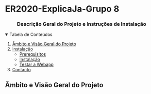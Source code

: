 # ER2020-ExplicaJa-Grupo 8

<p align="center">
    <h3 align="center">Descrição Geral do Projeto e Instruções de Instalação</h3>
</p>

<details open="open">
  <summary>Tabela de Conteúdos</summary>
  <ol>
    <li>
      <a href="#Âmbito-e-Visão-Geral-do-Projeto">Âmbito e Visão Geral do Projeto</a>
    </li>
    <li>
      <a href="#Instalação">Instalação</a>
      <ul>
        <li><a href="#Prerequisitos">Prerequisitos</a></li>
        <li><a href="#Instalação">Instalação</a></li>
        <li><a href="#Testar-a-Webapp">Testar a Webapp</a></li>
      </ul>
    </li>
    <li><a href="#contact">Contacto</a></li>
  </ol>
</details>

## Âmbito e Visão Geral do Projeto
